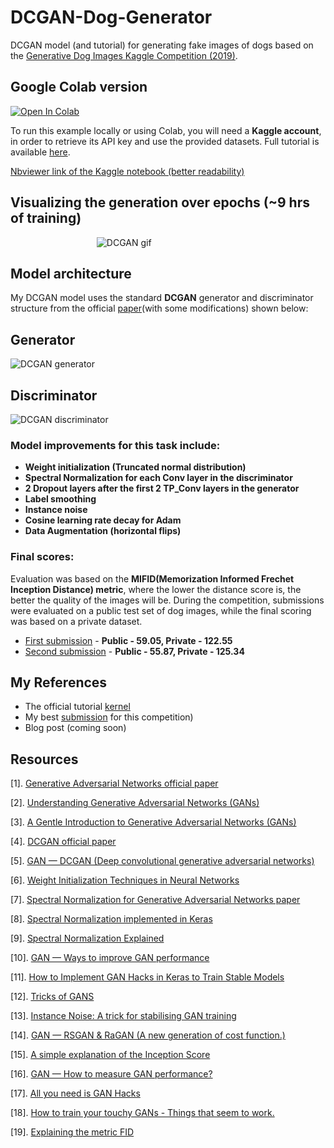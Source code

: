 # DCGAN-Dog-Generator
DCGAN model (and tutorial) for generating fake images of dogs based on the [Generative Dog Images Kaggle Competition (2019)](https://www.kaggle.com/c/generative-dog-images).

## Google Colab version
[![Open In Colab](https://colab.research.google.com/assets/colab-badge.svg)](https://colab.research.google.com/drive/1LUP_dymfwS5_yvZ_IeS_jmNyZhSyHz-5)

To run this example locally or using Colab, you will need a <b>Kaggle account</b>, in order to retrieve its API key and use the provided datasets. Full tutorial is available [here](https://medium.com/@yvettewu.dw/tutorial-kaggle-api-google-colaboratory-1a054a382de0). 

[Nbviewer link of the Kaggle notebook (better readability)](https://nbviewer.jupyter.org/github/JadeBlue96/DCGAN-Dog-Generator/blob/master/dcgans-and-techniques-to-optimize-them.ipynb)


## Visualizing the generation over epochs (~9 hrs of training)
&nbsp;&nbsp;&nbsp;&nbsp;&nbsp;&nbsp;&nbsp;&nbsp;&nbsp;&nbsp;&nbsp;&nbsp;&nbsp;&nbsp;&nbsp;&nbsp;&nbsp;&nbsp;&nbsp;&nbsp;&nbsp;&nbsp;&nbsp;&nbsp;&nbsp;&nbsp;&nbsp;&nbsp;&nbsp;&nbsp;&nbsp;&nbsp;&nbsp;&nbsp;&nbsp;![DCGAN gif](https://media.giphy.com/media/TL0HO5ikb99YMbF0uv/giphy.gif)

## Model architecture
My DCGAN model uses the standard <b>DCGAN</b> generator and discriminator structure from the official [paper](https://arxiv.org/pdf/1511.06434.pdf)(with some modifications) shown below:

## Generator
![DCGAN generator](https://miro.medium.com/max/875/1*KvMnRfb76DponICrHIbSdg.png)

## Discriminator
![DCGAN discriminator](https://user-images.githubusercontent.com/37034031/43060075-47f274d0-8e8a-11e8-88ff-3211385c7544.png)

### Model improvements for this task include:
- <b>Weight initialization (Truncated normal distribution)</b>
- <b>Spectral Normalization for each Conv layer in the discriminator</b>
- <b>2 Dropout layers after the first 2 TP_Conv layers in the generator</b>
- <b>Label smoothing</b>
- <b>Instance noise</b>
- <b>Cosine learning rate decay for Adam</b>
- <b>Data Augmentation (horizontal flips)</b>

### Final scores:
Evaluation was based on the <b>MIFID(Memorization Informed Frechet Inception Distance) metric</b>, where the lower the distance score is, the better the quality of the images will be. During the competition, submissions were evaluated on a public test set of dog images, while the final scoring was based on a private dataset.
- [First submission](https://www.kaggle.com/jadeblue/dogdcgan-v7-ksize-dropout-sub) - <b>Public - 59.05, Private - 122.55</b>
- [Second submission](https://www.kaggle.com/jadeblue/dogdcgan-v6-ksize?scriptVersionId=18694459) - <b>Public - 55.87, Private - 125.34</b>

## My References

- The official tutorial [kernel](https://www.kaggle.com/jadeblue/dcgans-and-techniques-to-optimize-them)
- My best [submission](https://www.kaggle.com/jadeblue/dogdcgan-v7-ksize-dropout-sub) for this competition)
- Blog post (coming soon)

## Resources

[1]. [Generative Adversarial Networks official paper](https://arxiv.org/pdf/1406.2661.pdf)

[2]. [Understanding Generative Adversarial Networks (GANs)](https://towardsdatascience.com/understanding-generative-adversarial-networks-gans-cd6e4651a29)

[3]. [A Gentle Introduction to Generative Adversarial Networks (GANs)](https://machinelearningmastery.com/what-are-generative-adversarial-networks-gans/)

[4]. [DCGAN official paper](https://arxiv.org/pdf/1511.06434.pdf)

[5]. [GAN — DCGAN (Deep convolutional generative adversarial networks)](https://medium.com/@jonathan_hui/gan-dcgan-deep-convolutional-generative-adversarial-networks-df855c438f)

[6]. [Weight Initialization Techniques in Neural Networks](https://towardsdatascience.com/weight-initialization-techniques-in-neural-networks-26c649eb3b78)

[7]. [Spectral Normalization for Generative Adversarial Networks paper](https://arxiv.org/pdf/1802.05957.pdf)

[8]. [Spectral Normalization implemented in Keras](https://github.com/IShengFang/SpectralNormalizationKeras)

[9]. [Spectral Normalization Explained](https://christiancosgrove.com/blog/2018/01/04/spectral-normalization-explained.html)

[10]. [GAN — Ways to improve GAN performance](https://towardsdatascience.com/gan-ways-to-improve-gan-performance-acf37f9f59b)

[11]. [How to Implement GAN Hacks in Keras to Train Stable Models](https://machinelearningmastery.com/how-to-code-generative-adversarial-network-hacks/)

[12]. [Tricks of GANS](https://lanpartis.github.io/deep%20learning/2018/03/12/tricks-of-gans.html)

[13]. [Instance Noise: A trick for stabilising GAN training](https://www.inference.vc/instance-noise-a-trick-for-stabilising-gan-training/)

[14]. [GAN — RSGAN & RaGAN (A new generation of cost function.)](https://medium.com/@jonathan_hui/gan-rsgan-ragan-a-new-generation-of-cost-function-84c5374d3c6e)

[15]. [A simple explanation of the Inception Score](https://medium.com/octavian-ai/a-simple-explanation-of-the-inception-score-372dff6a8c7a)

[16]. [GAN — How to measure GAN performance?](https://medium.com/@jonathan_hui/gan-how-to-measure-gan-performance-64b988c47732)

[17]. [All you need is GAN Hacks](https://www.kaggle.com/c/generative-dog-images/discussion/98595#latest-582912)

[18]. [How to train your touchy GANs - Things that seem to work.](https://www.kaggle.com/c/generative-dog-images/discussion/102155#latest-599429)

[19]. [Explaining the metric FID](https://www.kaggle.com/c/generative-dog-images/discussion/97809#latest-591866)
